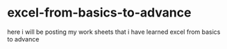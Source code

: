 # excel-from-basics-to-advance
here i will be posting my work sheets that i have learned excel from basics to advance
